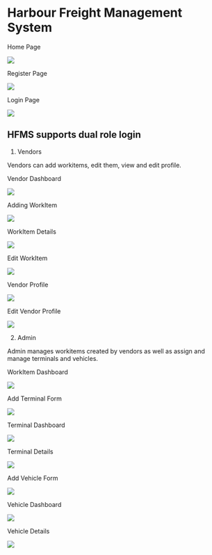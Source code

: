 # Harbour Freight Management System

Home Page

![](https://github.com/aditya9110/Harbour-Freight-Management-System/blob/main/Screenshots/1%20Home.png)

Register Page

![](https://github.com/aditya9110/Harbour-Freight-Management-System/blob/main/Screenshots/2%20Register.png)

Login Page

![](https://github.com/aditya9110/Harbour-Freight-Management-System/blob/main/Screenshots/3%20Login.png)

## HFMS supports dual role login 
1. Vendors

Vendors can add workitems, edit them, view and edit profile.

Vendor Dashboard

![](https://github.com/aditya9110/Harbour-Freight-Management-System/blob/main/Screenshots/4%20Vendor%20Dashboard.png)

Adding WorkItem

![](https://github.com/aditya9110/Harbour-Freight-Management-System/blob/main/Screenshots/5%20Add%20WorkItem.png)

WorkItem Details

![](https://github.com/aditya9110/Harbour-Freight-Management-System/blob/main/Screenshots/6%20WorkItem%20Details.png)

Edit WorkItem

![](https://github.com/aditya9110/Harbour-Freight-Management-System/blob/main/Screenshots/7%20Edit%20WorkItem.png)

Vendor Profile

![](https://github.com/aditya9110/Harbour-Freight-Management-System/blob/main/Screenshots/8%20Vendor%20Profile.png)

Edit Vendor Profile

![](https://github.com/aditya9110/Harbour-Freight-Management-System/blob/main/Screenshots/9%20Edit%20Profile.png)

2. Admin

Admin manages workitems created by vendors as well as assign and manage terminals and vehicles.

WorkItem Dashboard

![](https://github.com/aditya9110/Harbour-Freight-Management-System/blob/main/Screenshots/10%20Admin%20Work%20Dashboard.png)

Add Terminal Form

![](https://github.com/aditya9110/Harbour-Freight-Management-System/blob/main/Screenshots/11%20Add%20Terminal.png)

Terminal Dashboard

![](https://github.com/aditya9110/Harbour-Freight-Management-System/blob/main/Screenshots/12%20Admin%20Terminal%20Dashboard.png)

Terminal Details

![](https://github.com/aditya9110/Harbour-Freight-Management-System/blob/main/Screenshots/13%20Terminal%20Details.png)

Add Vehicle Form

![](https://github.com/aditya9110/Harbour-Freight-Management-System/blob/main/Screenshots/14%20Add%20Vehicle.png)

Vehicle Dashboard

![](https://github.com/aditya9110/Harbour-Freight-Management-System/blob/main/Screenshots/15%20Admin%20Vehicle%20Dashboard.png)

Vehicle Details

![](https://github.com/aditya9110/Harbour-Freight-Management-System/blob/main/Screenshots/16%20Vehicle%20Details.png)
